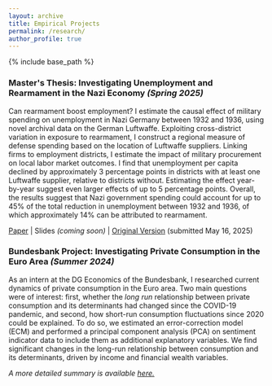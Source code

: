 ```yaml
---
layout: archive
title: Empirical Projects
permalink: /research/
author_profile: true
---
```


{% include base_path %}

### Master's Thesis: Investigating Unemployment and Rearmament in the Nazi Economy *(Spring 2025)*
Can rearmament boost employment? I estimate the causal effect of military spending on unemployment in Nazi Germany between 1932 and 1936, using novel archival data on the German Luftwaffe. Exploiting cross-district variation in exposure to rearmament, I construct a regional measure of defense spending based on the location of Luftwaffe suppliers. Linking firms to employment districts, I estimate the impact of military procurement on local labor market outcomes. I find that unemployment per capita declined by approximately 3 percentage points in districts with at least one Luftwaffe supplier, relative to districts without. Estimating the effect year-by-year suggest even larger effects of up to 5 percentage points. Overall, the results suggest that Nazi government spending could account for up to 45% of the total reduction in unemployment between 1932 and 1936, of which approximately 14% can be attributed to rearmament.

[Paper](/files/chambon_2025_260525.pdf) \| Slides *(coming soon)* \| [Original Version](/files/chambon_mt_2025.pdf) (submitted May 16, 2025)

### Bundesbank Project: Investigating Private Consumption in the Euro Area *(Summer 2024)*
As an intern at the DG Economics of the Bundesbank, I researched current dynamics of private consumption in the Euro area. Two main questions were of interest: first, whether the *long run* relationship between private consumption and its determinants had changed since the COVID-19 pandemic, and second, how short-run consumption fluctuations since 2020 could be explained. To do so, we estimated an error-correction model (ECM) and performed a principal component analysis (PCA) on sentiment indicator data to include them as additional explanatory variables. We find significant changes in the long-run relationship between consumption and its determinants, driven by income and financial wealth variables.

*A more detailed summary is available [here.](/files/Chambon_BundesbankProject_EN.pdf)*



